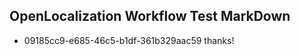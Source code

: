 ## OpenLocalization Workflow Test MarkDown

* 09185cc9-e685-46c5-b1df-361b329aac59 
thanks!



<!--HONumber=Jan16_HO2-->
